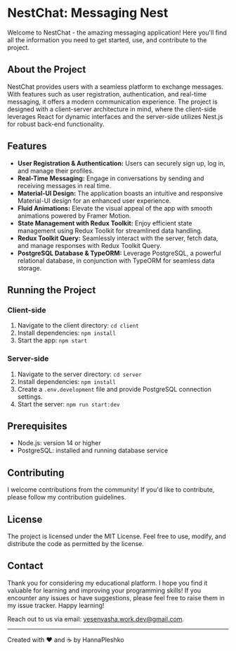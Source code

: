 # NestChat: Messaging Nest

Welcome to NestChat - the amazing messaging application! Here you'll find all the information you need to get started, use, and contribute to the project.

## About the Project

NestChat provides users with a seamless platform to exchange messages. With features such as user registration, authentication, and real-time messaging, it offers a modern communication experience. The project is designed with a client-server architecture in mind, where the client-side leverages React for dynamic interfaces and the server-side utilizes Nest.js for robust back-end functionality.

## Features

- **User Registration & Authentication:** Users can securely sign up, log in, and manage their profiles.
- **Real-Time Messaging:** Engage in conversations by sending and receiving messages in real time.
- **Material-UI Design:** The application boasts an intuitive and responsive Material-UI design for an enhanced user experience.
- **Fluid Animations:** Elevate the visual appeal of the app with smooth animations powered by Framer Motion.
- **State Management with Redux Toolkit:** Enjoy efficient state management using Redux Toolkit for streamlined data handling.
- **Redux Toolkit Query:** Seamlessly interact with the server, fetch data, and manage responses with Redux Toolkit Query.
- **PostgreSQL Database & TypeORM:** Leverage PostgreSQL, a powerful relational database, in conjunction with TypeORM for seamless data storage.

## Running the Project

### Client-side

1. Navigate to the client directory: `cd client`
2. Install dependencies: `npm install`
3. Start the app: `npm start`

### Server-side

1. Navigate to the server directory: `cd server`
2. Install dependencies: `npm install`
3. Create a `.env.development` file and provide PostgreSQL connection settings.
4. Start the server: `npm run start:dev`

## Prerequisites

- Node.js: version 14 or higher
- PostgreSQL: installed and running database service

## Contributing

I welcome contributions from the community! If you'd like to contribute, please follow my contribution guidelines.

## License

The project is licensed under the MIT License. Feel free to use, modify, and distribute the code as permitted by the license.

## Contact

Thank you for considering my educational platform. I hope you find it valuable for learning and improving your programming skills! If you encounter any issues or have suggestions, please feel free to raise them in my issue tracker. Happy learning!

Reach out to us via email: yesenyasha.work.dev@gmail.com.

---

Created with ❤️ and ☕️ by HannaPleshko
